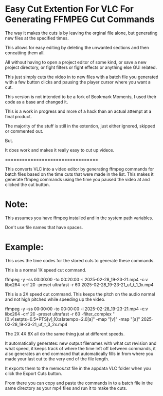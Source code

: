 # Easy Cut Extention For VLC For Generating FFMPEG Cut Commands


The way it makes the cuts is by leaving the orginal file alone, but generating new files at the specified times.


This allows for easy editing by deleting the unwanted sections and then concatting them all.


All without having to open a project editor of some kind, or save a new project directory, or fight filters or fight effects or anything else GUI related.


This just simply cuts the video in to new files with a batch file you generated with a few button clicks and pausing the player cursor where you want a cut.


This version is not intended to be a fork of Bookmark Moments, I used their code as a base and changed it.


This is a work in progress and more of a hack than an actual attempt at a final product.


The majority of the stuff is still in the extention, just either ignored, skipped or commented out.


But.


It does work and makes it really easy to cut up videos.


=================================


This converts VLC into a video editor by generating ffmpeg commands for batch files based on the time cuts that were made in the list. This makes it generate ffmpeg commands using the time you paused the video at and clicked the cut button.


# Note:


This assumes you have ffmpeg installed and in the system path variables.


Don't use file names that have spaces.


# Example:


This uses the time codes for the stored cuts to generate these commands.


This is a normal 1X speed cut command.


ffmpeg -y -ss 00:00:00 -to 00:20:00 -i 2025-02-28_19-23-21.mp4 -c:v libx264 -crf 20 -preset ultrafast -r 60 2025-02-28_19-23-21_uf_t_1_1x.mp4


This is a 2X speed cut command. This keeps the pitch on the audio normal and not high pitched while speeding up the video.


ffmpeg -y -ss 00:00:00 -to 00:00:00 -i 2025-02-28_19-23-21.mp4 -c:v libx264 -crf 20 -preset ultrafast -r 60 -filter_complex "[0:v]setpts=0.5*PTS[v];[0:a]atempo=2.0[a]" -map "[v]" -map "[a]" 2025-02-28_19-23-21_uf_t_3_2x.mp4


The 2X 4X 8X all do the same thing just at different speeds.


It automatically generates: new output filenames with what cut revision and what speed, it keeps track of where the time left off between commands, it also generates an end command that automatically fills in from where you made your last cut to the very end of the file length.


It exports them to the memos.txt file in the appdata VLC folder when you click the Export Cuts button.


From there you can copy and paste the commands in to a batch file in the same directory as your mp4 files and run it to make the cuts.



